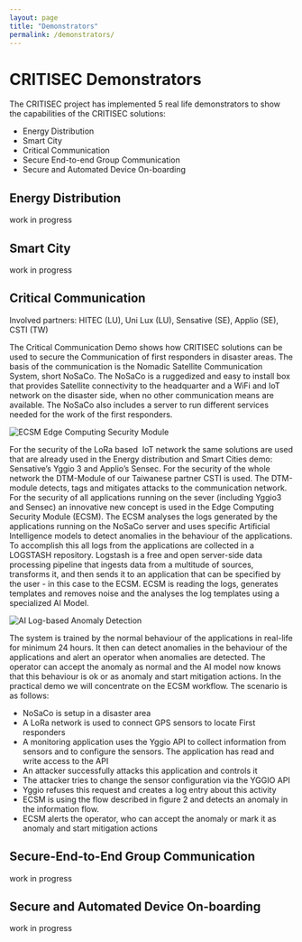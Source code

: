 ```yaml
---
layout: page
title: "Demonstrators"
permalink: /demonstrators/
---
```


# CRITISEC Demonstrators

The CRITISEC project has implemented 5 real life demonstrators to show the capabilities of the CRITISEC solutions:

* Energy Distribution
* Smart City
* Critical Communication
* Secure End-to-end Group Communication
* Secure and Automated Device On-boarding

## Energy Distribution

work in progress


## Smart City

work in progress

## Critical Communication

Involved partners: HITEC (LU), Uni Lux (LU), Sensative (SE), Applio (SE), CSTI (TW)

The Critical Communication Demo shows how CRITISEC solutions can be used to secure the Communication of first responders in disaster areas.
The basis of the communication is the Nomadic Satellite Communication System, short NoSaCo. The NoSaCo is a ruggedized and easy to install box that provides Satellite connectivity to the headquarter and a WiFi and IoT network on the disaster side, when no other communication means are available.
The NoSaCo also includes a server to run different services needed for the work of the first responders.

![ECSM Edge Computing Security Module](https://user-images.githubusercontent.com/43720258/151517348-8030cbc5-0ed2-4dd5-a5fe-ea98da1d8f4f.JPG)

For the security of the LoRa based  IoT network the same solutions are used that are already used in the Energy distribution and Smart Cities demo: Sensative’s Yggio 3 and Applio’s Sensec.
For the security of the whole network the DTM-Module of our Taiwanese partner CSTI is used. The DTM-module detects, tags and mitigates attacks to the communication network.
For the security of all applications running on the sever (including Yggio3 and Sensec) an innovative new concept is used in the Edge Computing Security Module (ECSM). 
The ECSM analyses the logs generated by the applications running on the NoSaCo server and uses specific Artificial Intelligence models to detect anomalies in the behaviour of the applications. 
To accomplish this all logs from the applications are collected in a LOGSTASH repository. Logstash is a free and open server-side data processing pipeline that ingests data from a multitude of sources, transforms it, and then sends it to an application that can be specified by the user - in this case to the ECSM.
ECSM is reading the logs, generates templates and removes noise and the analyses the log templates using a specialized AI Model.

![AI Log-based Anomaly Detection](https://user-images.githubusercontent.com/43720258/151517547-1b7db3ec-48f5-41a5-824d-12cfa69699d4.JPG)

The system is trained by the normal behaviour of the applications in real-life for minimum 24 hours. It then can detect anomalies in the behaviour of the applications and alert an operator when anomalies are detected. The operator can accept the anomaly as normal and the AI model now knows that this behaviour is ok or as anomaly and start mitigation actions.
In the practical demo we will concentrate on the ECSM workflow.
The scenario is as follows:
* NoSaCo is setup in a disaster area
* A LoRa network is used to connect GPS sensors to locate First responders
* A monitoring application uses the Yggio API to collect information from sensors and to configure the sensors. The application has read and write access to the API
*	An attacker successfully attacks this application and controls it
*	The attacker tries to change the sensor configuration via the YGGIO API
*	Yggio refuses this request and creates a log entry about this activity
*	ECSM is using the flow described in figure 2 and detects an anomaly in the information flow.
*	ECSM alerts the operator, who can accept the anomaly or mark it as anomaly and start mitigation actions


## Secure-End-to-End Group Communication

work in progress

## Secure and Automated Device On-boarding

work in progress
